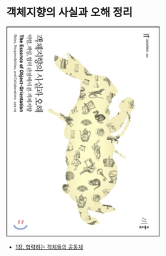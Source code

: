 # 객체지향의 사실과 오해 정리

<img src="./image/51040273.jpg" alt="51040273" width="400" />





* [1장. 협력하는 객체들의 공동체](https://github.com/binghe819/TIL/blob/master/OOP/%EA%B0%9D%EC%B2%B4%EC%A7%80%ED%96%A5%EC%9D%98%20%EC%82%AC%EC%8B%A4%EA%B3%BC%20%EC%98%A4%ED%95%B4/1%EC%9E%A5.%20%ED%98%91%EB%A0%A5%ED%95%98%EB%8A%94%20%EA%B0%9D%EC%B2%B4%EB%93%A4%EC%9D%98%20%EA%B3%B5%EB%8F%99%EC%B2%B4.md)











